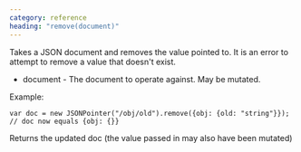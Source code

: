 ```yaml
---
category: reference
heading: "remove(document)"
---
```


Takes a JSON document and removes the value pointed to.
It is an error to attempt to remove a value that doesn't exist.

* document - The document to operate against. May be mutated.

Example:

    var doc = new JSONPointer("/obj/old").remove({obj: {old: "string"}});
    // doc now equals {obj: {}}

Returns the updated doc (the value passed in may also have been mutated)

